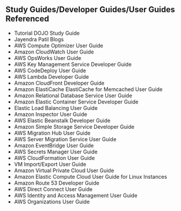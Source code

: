 ## Study Guides/Developer Guides/User Guides Referenced

- Tutorial DOJO Study Guide
- Jayendra Patil Blogs
- AWS Compute Optimizer User Guide
- Amazon CloudWatch User Guide
- AWS OpsWorks User Guide
- AWS Key Management Service Developer Guide
- AWS CodeDeploy User Guide
- AWS Lambda Developer Guide
- Amazon CloudFront Developer Guide
- Amazon ElastiCache ElastiCache for Memcached User Guide
- Amazon Relational Database Service User Guide
- Amazon Elastic Container Service Developer Guide
- Elastic Load Balancing User Guide
- Amazon Inspector User Guide
- AWS Elastic Beanstalk Developer Guide
- Amazon Simple Storage Service Developer Guide
- AWS Migration Hub User Guide
- AWS Server Migration Service User Guide
- Amazon EventBridge User Guide
- AWS Secrets Manager User Guide
- AWS CloudFormation User Guide
- VM Import/Export User Guide
- Amazon Virtual Private Cloud User Guide
- Amazon Elastic Compute Cloud User Guide for Linux Instances
- Amazon Route 53 Developer Guide
- AWS Direct Connect User Guide
- AWS Identity and Access Management User Guide
- AWS Organizations User Guide